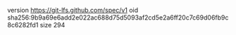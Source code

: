 version https://git-lfs.github.com/spec/v1
oid sha256:9b9a69e6add2e022ac688d75d5093af2cd5e2a6ff20c7c69d06fb9c8c6282fd1
size 294
